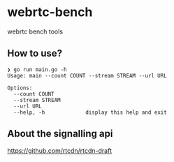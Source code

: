 # webrtc-bench
webrtc bench tools


## How to use?


```cassandraql
❯ go run main.go -h
Usage: main --count COUNT --stream STREAM --url URL

Options:
  --count COUNT
  --stream STREAM
  --url URL
  --help, -h             display this help and exit

```


## About the signalling api

https://github.com/rtcdn/rtcdn-draft
